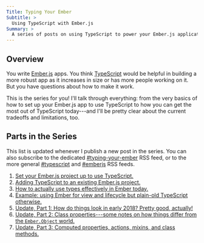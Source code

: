 ```yaml
---
Title: Typing Your Ember
Subtitle: >
  Using TypeScript with Ember.js
Summary: >
  A series of posts on using TypeScript to power your Ember.js applications—everything from getting started to useful patterns for structuring your apps.
---
```



## Overview

You write [Ember.js] apps. You think [TypeScript] would be helpful in building a more robust app as it increases in size or has more people working on it. But you have questions about how to make it work.

[Ember.js]: https://emberjs.com
[TypeScript]: http://www.typescriptlang.org

This is the series for you! I'll talk through everything: from the very basics of how to set up your Ember.js app to use TypeScript to how you can get the most out of TypeScript today---and I'll be pretty clear about the current tradeoffs and limitations, too.


## Parts in the Series

This list is updated whenever I publish a new post in the series. You can also subscribe to the dedicated [#typing-your-ember] RSS feed, or to the more general [#typescript] and [#emberjs] RSS feeds.

[#typing-your-ember]: /feeds/typing-your-ember.xml
[#typescript]: /feeds/typescript.xml
[#emberjs]: /feeds/emberjs.xml

1. [Set your Ember.js project up to use TypeScript.][1]
2. [Adding TypeScript to an existing Ember.js project.][2]
3. [How to actually use types effectively in Ember today.][3]
4. [Example: using Ember for view and lifecycle but plain-old TypeScript otherwise.][4]
5. [Update, Part 1: How do things look in early 2018? Pretty good, actually!][5]
6. [Update, Part 2: Class properties---some notes on how things differ from the `Ember.Object` world.][6]
7. [Update, Part 3: Computed properties, actions, mixins, and class methods.][7]

[1]: /2017/typing-your-ember-part-1.html
[2]: /2017/typing-your-ember-part-2.html
[3]: /2017/typing-your-ember-part-3.html
[4]: /2017/typing-your-ember-part-4.html
[5]: /2018/typing-your-ember-update-part-1.html
[6]: /2018/typing-your-ember-update-part-2.html
[7]: /2018/typing-your-ember-update-part-3.html
